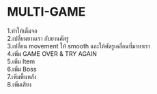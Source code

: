 # MULTI-GAME
1.ทำให้เต็มจอ<br>
2.เปลี่ยนยานเรา กับยานศัตรู<br>
3.เปลี่ยน movement ให้ smooth และให้ศัตรูเคลื่อนที่มาหาเรา<br>
4.เพิ่ม GAME OVER & TRY AGAIN<br>
5.เพิ่ม Item<br>
6.เพิ่ม Boss<br>
7.เพิ่มพื้นหลัง<br>
8.เพิ่มเสียง
